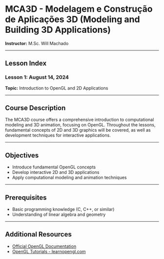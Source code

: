 # MCA3D - Modelagem e Construção de Aplicações 3D (Modeling and Building 3D Applications)
**Instructor:** M.Sc. Will Machado

---

## Lesson Index

### Lesson 1: August 14, 2024
**Topic:** Introduction to OpenGL and 2D Applications

---

## Course Description
The MCA3D course offers a comprehensive introduction to computational modeling and 3D animation, focusing on OpenGL. Throughout the lessons, fundamental concepts of 2D and 3D graphics will be covered, as well as development techniques for interactive applications.

---

## Objectives
- Introduce fundamental OpenGL concepts
- Develop interactive 2D and 3D applications
- Apply computational modeling and animation techniques

---

## Prerequisites
- Basic programming knowledge (C, C++, or similar)
- Understanding of linear algebra and geometry

---

## Additional Resources
- [Official OpenGL Documentation](https://www.opengl.org/documentation/)
- [OpenGL Tutorials - learnopengl.com](https://learnopengl.com/)
